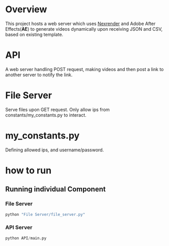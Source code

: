 # Overview
This project hosts a web server which uses [Nexrender](https://github.com/inlife/nexrender) and Adobe After Effects(**AE**) to generate videos dynamically upon receiving JSON and CSV, based on existing template.

# API
A web server handling POST request, making videos and then post a link to another server to notify the link.

# File Server
Serve files upon GET request. Only allow ips from constants/my_constants.py to interact.

# my_constants.py
Defining allowed ips, and username/password.

# how to run


## Running individual Component

### File Server
```python
python "File Server/file_server.py"
```

### API Server
```python
python API/main.py
```